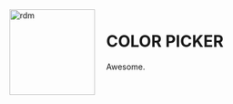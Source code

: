 <img width="150" height="150" align="left" style="float: left; margin: 0 10px 0 0px; margin-right: 20px;" alt="rdm" src="https://i.imgur.com/zDKseFi.gif">  


# COLOR PICKER
Awesome.
